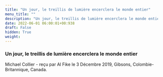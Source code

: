```yaml
---
title: "Un jour, le treillis de lumière encerclera le monde entier"
menu_title: ""
description: "Un jour, le treillis de lumière encerclera le monde entier"
date: 2022-06-01 06:00:01+00:938
draft: False
hidden: True
weight:
---
```

### Un jour, le treillis de lumière encerclera le monde entier

Michael Collier - reçu par Al Fike le 3 Décembre 2019, Gibsons, Colombie-Britannique, Canada.



